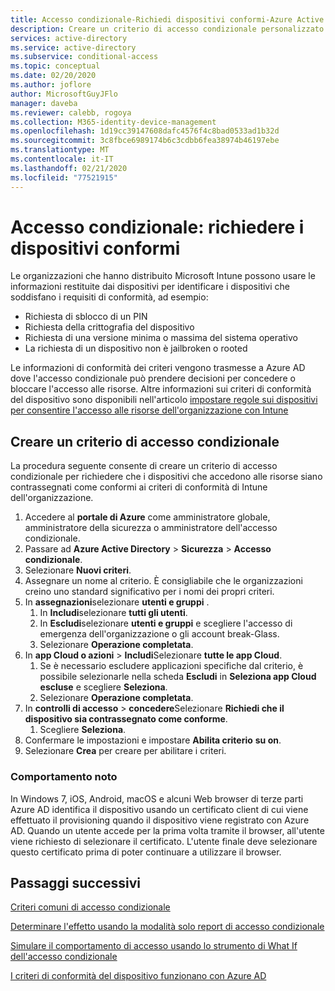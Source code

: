 ```yaml
---
title: Accesso condizionale-Richiedi dispositivi conformi-Azure Active Directory
description: Creare un criterio di accesso condizionale personalizzato per richiedere i dispositivi conformi
services: active-directory
ms.service: active-directory
ms.subservice: conditional-access
ms.topic: conceptual
ms.date: 02/20/2020
ms.author: joflore
author: MicrosoftGuyJFlo
manager: daveba
ms.reviewer: calebb, rogoya
ms.collection: M365-identity-device-management
ms.openlocfilehash: 1d19cc39147608dafc4576f4c8bad0533ad1b32d
ms.sourcegitcommit: 3c8fbce6989174b6c3cdbb6fea38974b46197ebe
ms.translationtype: MT
ms.contentlocale: it-IT
ms.lasthandoff: 02/21/2020
ms.locfileid: "77521915"
---
```

# <a name="conditional-access-require-compliant-devices"></a>Accesso condizionale: richiedere i dispositivi conformi

Le organizzazioni che hanno distribuito Microsoft Intune possono usare le informazioni restituite dai dispositivi per identificare i dispositivi che soddisfano i requisiti di conformità, ad esempio:

* Richiesta di sblocco di un PIN
* Richiesta della crittografia del dispositivo
* Richiesta di una versione minima o massima del sistema operativo
* La richiesta di un dispositivo non è jailbroken o rooted

Le informazioni di conformità dei criteri vengono trasmesse a Azure AD dove l'accesso condizionale può prendere decisioni per concedere o bloccare l'accesso alle risorse. Altre informazioni sui criteri di conformità del dispositivo sono disponibili nell'articolo [impostare regole sui dispositivi per consentire l'accesso alle risorse dell'organizzazione con Intune](/intune/protect/device-compliance-get-started)

## <a name="create-a-conditional-access-policy"></a>Creare un criterio di accesso condizionale

La procedura seguente consente di creare un criterio di accesso condizionale per richiedere che i dispositivi che accedono alle risorse siano contrassegnati come conformi ai criteri di conformità di Intune dell'organizzazione.

1. Accedere al **portale di Azure** come amministratore globale, amministratore della sicurezza o amministratore dell'accesso condizionale.
1. Passare ad **Azure Active Directory** > **Sicurezza** > **Accesso condizionale**.
1. Selezionare **Nuovi criteri**.
1. Assegnare un nome al criterio. È consigliabile che le organizzazioni creino uno standard significativo per i nomi dei propri criteri.
1. In **assegnazioni**selezionare **utenti e gruppi** .
   1. In **Includi**selezionare **tutti gli utenti**.
   1. In **Escludi**selezionare **utenti e gruppi** e scegliere l'accesso di emergenza dell'organizzazione o gli account break-Glass. 
   1. Selezionare **Operazione completata**.
1. In **app Cloud o azioni** > **Includi**Selezionare **tutte le app Cloud**.
   1. Se è necessario escludere applicazioni specifiche dal criterio, è possibile selezionarle nella scheda **Escludi** in **Seleziona app Cloud escluse** e scegliere **Seleziona**.
   1. Selezionare **Operazione completata**.
1. In **controlli di accesso** > **concedere**Selezionare **Richiedi che il dispositivo sia contrassegnato come conforme**.
   1. Scegliere **Seleziona**.
1. Confermare le impostazioni e impostare **Abilita criterio** **su on**.
1. Selezionare **Crea** per creare per abilitare i criteri.

### <a name="known-behavior"></a>Comportamento noto

In Windows 7, iOS, Android, macOS e alcuni Web browser di terze parti Azure AD identifica il dispositivo usando un certificato client di cui viene effettuato il provisioning quando il dispositivo viene registrato con Azure AD. Quando un utente accede per la prima volta tramite il browser, all'utente viene richiesto di selezionare il certificato. L'utente finale deve selezionare questo certificato prima di poter continuare a utilizzare il browser.

## <a name="next-steps"></a>Passaggi successivi

[Criteri comuni di accesso condizionale](concept-conditional-access-policy-common.md)

[Determinare l'effetto usando la modalità solo report di accesso condizionale](howto-conditional-access-report-only.md)

[Simulare il comportamento di accesso usando lo strumento di What If dell'accesso condizionale](troubleshoot-conditional-access-what-if.md)

[I criteri di conformità del dispositivo funzionano con Azure AD](/intune/device-compliance-get-started#device-compliance-policies-work-with-azure-ad)
